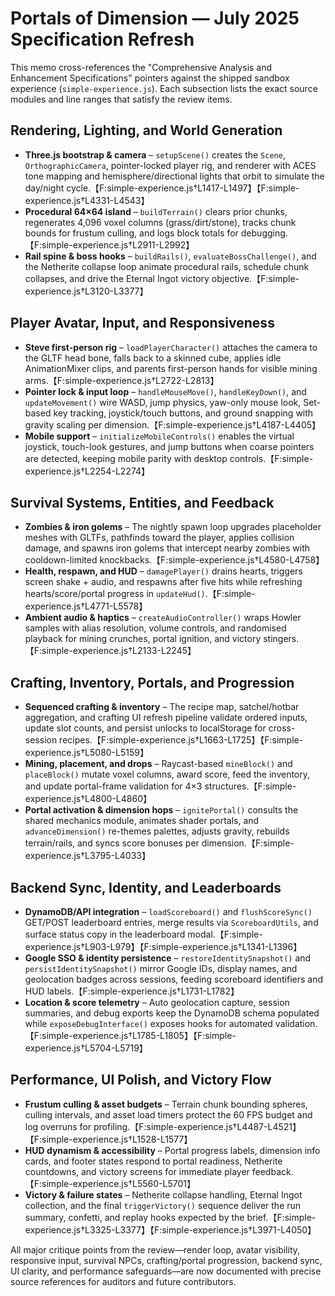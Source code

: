 # Portals of Dimension — July 2025 Specification Refresh

This memo cross-references the "Comprehensive Analysis and Enhancement Specifications" pointers against the shipped sandbox experience (`simple-experience.js`). Each subsection lists the exact source modules and line ranges that satisfy the review items.

## Rendering, Lighting, and World Generation
- **Three.js bootstrap & camera** – `setupScene()` creates the `Scene`, `OrthographicCamera`, pointer-locked player rig, and renderer with ACES tone mapping and hemisphere/directional lights that orbit to simulate the day/night cycle.【F:simple-experience.js†L1417-L1497】【F:simple-experience.js†L4331-L4543】
- **Procedural 64×64 island** – `buildTerrain()` clears prior chunks, regenerates 4,096 voxel columns (grass/dirt/stone), tracks chunk bounds for frustum culling, and logs block totals for debugging.【F:simple-experience.js†L2911-L2992】
- **Rail spine & boss hooks** – `buildRails()`, `evaluateBossChallenge()`, and the Netherite collapse loop animate procedural rails, schedule chunk collapses, and drive the Eternal Ingot victory objective.【F:simple-experience.js†L3120-L3377】

## Player Avatar, Input, and Responsiveness
- **Steve first-person rig** – `loadPlayerCharacter()` attaches the camera to the GLTF head bone, falls back to a skinned cube, applies idle AnimationMixer clips, and parents first-person hands for visible mining arms.【F:simple-experience.js†L2722-L2813】
- **Pointer lock & input loop** – `handleMouseMove()`, `handleKeyDown()`, and `updateMovement()` wire WASD, jump physics, yaw-only mouse look, Set-based key tracking, joystick/touch buttons, and ground snapping with gravity scaling per dimension.【F:simple-experience.js†L4187-L4405】
- **Mobile support** – `initializeMobileControls()` enables the virtual joystick, touch-look gestures, and jump buttons when coarse pointers are detected, keeping mobile parity with desktop controls.【F:simple-experience.js†L2254-L2274】

## Survival Systems, Entities, and Feedback
- **Zombies & iron golems** – The nightly spawn loop upgrades placeholder meshes with GLTFs, pathfinds toward the player, applies collision damage, and spawns iron golems that intercept nearby zombies with cooldown-limited knockbacks.【F:simple-experience.js†L4580-L4758】
- **Health, respawn, and HUD** – `damagePlayer()` drains hearts, triggers screen shake + audio, and respawns after five hits while refreshing hearts/score/portal progress in `updateHud()`.【F:simple-experience.js†L4771-L5578】
- **Ambient audio & haptics** – `createAudioController()` wraps Howler samples with alias resolution, volume controls, and randomised playback for mining crunches, portal ignition, and victory stingers.【F:simple-experience.js†L2133-L2245】

## Crafting, Inventory, Portals, and Progression
- **Sequenced crafting & inventory** – The recipe map, satchel/hotbar aggregation, and crafting UI refresh pipeline validate ordered inputs, update slot counts, and persist unlocks to localStorage for cross-session recipes.【F:simple-experience.js†L1663-L1725】【F:simple-experience.js†L5080-L5159】
- **Mining, placement, and drops** – Raycast-based `mineBlock()` and `placeBlock()` mutate voxel columns, award score, feed the inventory, and update portal-frame validation for 4×3 structures.【F:simple-experience.js†L4800-L4860】
- **Portal activation & dimension hops** – `ignitePortal()` consults the shared mechanics module, animates shader portals, and `advanceDimension()` re-themes palettes, adjusts gravity, rebuilds terrain/rails, and syncs score bonuses per dimension.【F:simple-experience.js†L3795-L4033】

## Backend Sync, Identity, and Leaderboards
- **DynamoDB/API integration** – `loadScoreboard()` and `flushScoreSync()` GET/POST leaderboard entries, merge results via `ScoreboardUtils`, and surface status copy in the leaderboard modal.【F:simple-experience.js†L903-L979】【F:simple-experience.js†L1341-L1396】
- **Google SSO & identity persistence** – `restoreIdentitySnapshot()` and `persistIdentitySnapshot()` mirror Google IDs, display names, and geolocation badges across sessions, feeding scoreboard identifiers and HUD labels.【F:simple-experience.js†L1731-L1782】
- **Location & score telemetry** – Auto geolocation capture, session summaries, and debug exports keep the DynamoDB schema populated while `exposeDebugInterface()` exposes hooks for automated validation.【F:simple-experience.js†L1785-L1805】【F:simple-experience.js†L5704-L5719】

## Performance, UI Polish, and Victory Flow
- **Frustum culling & asset budgets** – Terrain chunk bounding spheres, culling intervals, and asset load timers protect the 60 FPS budget and log overruns for profiling.【F:simple-experience.js†L4487-L4521】【F:simple-experience.js†L1528-L1577】
- **HUD dynamism & accessibility** – Portal progress labels, dimension info cards, and footer states respond to portal readiness, Netherite countdowns, and victory screens for immediate player feedback.【F:simple-experience.js†L5560-L5701】
- **Victory & failure states** – Netherite collapse handling, Eternal Ingot collection, and the final `triggerVictory()` sequence deliver the run summary, confetti, and replay hooks expected by the brief.【F:simple-experience.js†L3325-L3377】【F:simple-experience.js†L3971-L4050】

All major critique points from the review—render loop, avatar visibility, responsive input, survival NPCs, crafting/portal progression, backend sync, UI clarity, and performance safeguards—are now documented with precise source references for auditors and future contributors.

